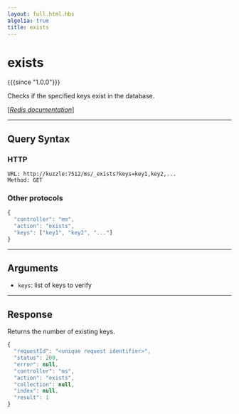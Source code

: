 ```yaml
---
layout: full.html.hbs
algolia: true
title: exists
---
```


# exists

{{{since "1.0.0"}}}

Checks if the specified keys exist in the database.

[[_Redis documentation_]](https://redis.io/commands/exists)

---

## Query Syntax

### HTTP

```http
URL: http://kuzzle:7512/ms/_exists?keys=key1,key2,...
Method: GET  
```

### Other protocols

```js
{
  "controller": "ms",
  "action": "exists",
  "keys": ["key1", "key2", "..."]
}
```

---

## Arguments

* `keys`: list of keys to verify

---

## Response

Returns the number of existing keys.

```javascript
{
  "requestId": "<unique request identifier>",
  "status": 200,
  "error": null,
  "controller": "ms",
  "action": "exists",
  "collection": null,
  "index": null,
  "result": 1
}
```
